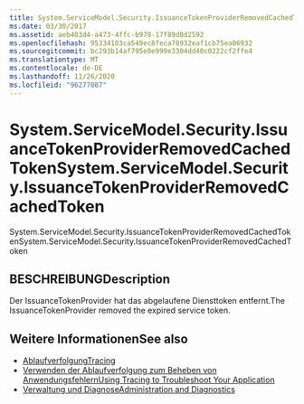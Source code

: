 ```yaml
---
title: System.ServiceModel.Security.IssuanceTokenProviderRemovedCachedToken
ms.date: 03/30/2017
ms.assetid: aeb403d4-a473-4ffc-b978-17f89d8d2592
ms.openlocfilehash: 95334103ca549ec8feca78932eaf1cb75ea06932
ms.sourcegitcommit: bc293b14af795e0e999e3304dd40c0222cf2ffe4
ms.translationtype: MT
ms.contentlocale: de-DE
ms.lasthandoff: 11/26/2020
ms.locfileid: "96277087"
---
```

# <a name="systemservicemodelsecurityissuancetokenproviderremovedcachedtoken"></a><span data-ttu-id="7213a-102">System.ServiceModel.Security.IssuanceTokenProviderRemovedCachedToken</span><span class="sxs-lookup"><span data-stu-id="7213a-102">System.ServiceModel.Security.IssuanceTokenProviderRemovedCachedToken</span></span>

<span data-ttu-id="7213a-103">System.ServiceModel.Security.IssuanceTokenProviderRemovedCachedToken</span><span class="sxs-lookup"><span data-stu-id="7213a-103">System.ServiceModel.Security.IssuanceTokenProviderRemovedCachedToken</span></span>  
  
## <a name="description"></a><span data-ttu-id="7213a-104">BESCHREIBUNG</span><span class="sxs-lookup"><span data-stu-id="7213a-104">Description</span></span>  

 <span data-ttu-id="7213a-105">Der IssuanceTokenProvider hat das abgelaufene Diensttoken entfernt.</span><span class="sxs-lookup"><span data-stu-id="7213a-105">The IssuanceTokenProvider removed the expired service token.</span></span>  
  
## <a name="see-also"></a><span data-ttu-id="7213a-106">Weitere Informationen</span><span class="sxs-lookup"><span data-stu-id="7213a-106">See also</span></span>

- [<span data-ttu-id="7213a-107">Ablaufverfolgung</span><span class="sxs-lookup"><span data-stu-id="7213a-107">Tracing</span></span>](index.md)
- [<span data-ttu-id="7213a-108">Verwenden der Ablaufverfolgung zum Beheben von Anwendungsfehlern</span><span class="sxs-lookup"><span data-stu-id="7213a-108">Using Tracing to Troubleshoot Your Application</span></span>](using-tracing-to-troubleshoot-your-application.md)
- [<span data-ttu-id="7213a-109">Verwaltung und Diagnose</span><span class="sxs-lookup"><span data-stu-id="7213a-109">Administration and Diagnostics</span></span>](../index.md)
